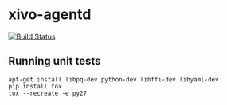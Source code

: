 xivo-agentd
===========

[![Build Status](https://travis-ci.org/xivo-pbx/xivo-agentd.png?branch=master)](https://travis-ci.org/xivo-pbx/xivo-agentd)


Running unit tests
------------------

```
apt-get install libpq-dev python-dev libffi-dev libyaml-dev
pip install tox
tox --recreate -e py27
```
